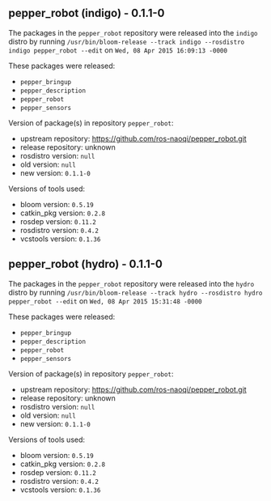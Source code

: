 ## pepper_robot (indigo) - 0.1.1-0

The packages in the `pepper_robot` repository were released into the `indigo` distro by running `/usr/bin/bloom-release --track indigo --rosdistro indigo pepper_robot --edit` on `Wed, 08 Apr 2015 16:09:13 -0000`

These packages were released:
- `pepper_bringup`
- `pepper_description`
- `pepper_robot`
- `pepper_sensors`

Version of package(s) in repository `pepper_robot`:
- upstream repository: https://github.com/ros-naoqi/pepper_robot.git
- release repository: unknown
- rosdistro version: `null`
- old version: `null`
- new version: `0.1.1-0`

Versions of tools used:
- bloom version: `0.5.19`
- catkin_pkg version: `0.2.8`
- rosdep version: `0.11.2`
- rosdistro version: `0.4.2`
- vcstools version: `0.1.36`


## pepper_robot (hydro) - 0.1.1-0

The packages in the `pepper_robot` repository were released into the `hydro` distro by running `/usr/bin/bloom-release --track hydro --rosdistro hydro pepper_robot --edit` on `Wed, 08 Apr 2015 15:31:48 -0000`

These packages were released:
- `pepper_bringup`
- `pepper_description`
- `pepper_robot`
- `pepper_sensors`

Version of package(s) in repository `pepper_robot`:
- upstream repository: https://github.com/ros-naoqi/pepper_robot.git
- release repository: unknown
- rosdistro version: `null`
- old version: `null`
- new version: `0.1.1-0`

Versions of tools used:
- bloom version: `0.5.19`
- catkin_pkg version: `0.2.8`
- rosdep version: `0.11.2`
- rosdistro version: `0.4.2`
- vcstools version: `0.1.36`


